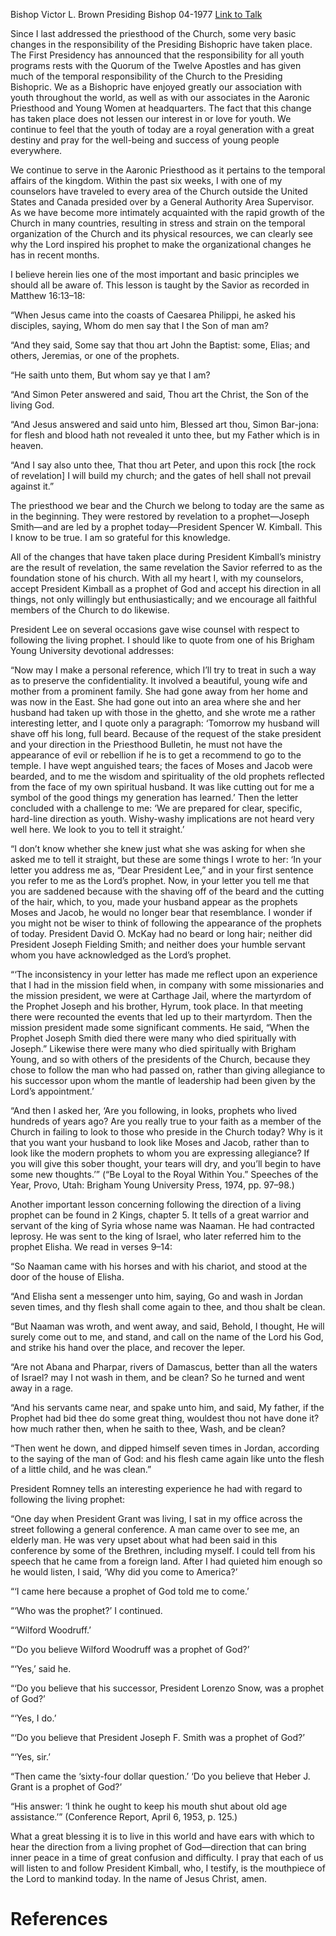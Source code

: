 Bishop Victor L. Brown
Presiding Bishop
04-1977
[Link to Talk](https://www.churchofjesuschrist.org/study/general-conference/1977/04/follow-the-living-prophet?lang=eng)

Since I last addressed the priesthood of the Church, some very basic changes in the responsibility of the Presiding Bishopric have taken place. The First Presidency has announced that the responsibility for all youth programs rests with the Quorum of the Twelve Apostles and has given much of the temporal responsibility of the Church to the Presiding Bishopric. We as a Bishopric have enjoyed greatly our association with youth throughout the world, as well as with our associates in the Aaronic Priesthood and Young Women at headquarters. The fact that this change has taken place does not lessen our interest in or love for youth. We continue to feel that the youth of today are a royal generation with a great destiny and pray for the well-being and success of young people everywhere.

We continue to serve in the Aaronic Priesthood as it pertains to the temporal affairs of the kingdom. Within the past six weeks, I with one of my counselors have traveled to every area of the Church outside the United States and Canada presided over by a General Authority Area Supervisor. As we have become more intimately acquainted with the rapid growth of the Church in many countries, resulting in stress and strain on the temporal organization of the Church and its physical resources, we can clearly see why the Lord inspired his prophet to make the organizational changes he has in recent months.

I believe herein lies one of the most important and basic principles we should all be aware of. This lesson is taught by the Savior as recorded in Matthew 16:13–18:

“When Jesus came into the coasts of Caesarea Philippi, he asked his disciples, saying, Whom do men say that I the Son of man am?

“And they said, Some say that thou art John the Baptist: some, Elias; and others, Jeremias, or one of the prophets.

“He saith unto them, But whom say ye that I am?

“And Simon Peter answered and said, Thou art the Christ, the Son of the living God.

“And Jesus answered and said unto him, Blessed art thou, Simon Bar-jona: for flesh and blood hath not revealed it unto thee, but my Father which is in heaven.

“And I say also unto thee, That thou art Peter, and upon this rock [the rock of revelation] I will build my church; and the gates of hell shall not prevail against it.”

The priesthood we bear and the Church we belong to today are the same as in the beginning. They were restored by revelation to a prophet—Joseph Smith—and are led by a prophet today—President Spencer W. Kimball. This I know to be true. I am so grateful for this knowledge.

All of the changes that have taken place during President Kimball’s ministry are the result of revelation, the same revelation the Savior referred to as the foundation stone of his church. With all my heart I, with my counselors, accept President Kimball as a prophet of God and accept his direction in all things, not only willingly but enthusiastically; and we encourage all faithful members of the Church to do likewise.

President Lee on several occasions gave wise counsel with respect to following the living prophet. I should like to quote from one of his Brigham Young University devotional addresses:

“Now may I make a personal reference, which I’ll try to treat in such a way as to preserve the confidentiality. It involved a beautiful, young wife and mother from a prominent family. She had gone away from her home and was now in the East. She had gone out into an area where she and her husband had taken up with those in the ghetto, and she wrote me a rather interesting letter, and I quote only a paragraph: ‘Tomorrow my husband will shave off his long, full beard. Because of the request of the stake president and your direction in the Priesthood Bulletin, he must not have the appearance of evil or rebellion if he is to get a recommend to go to the temple. I have wept anguished tears; the faces of Moses and Jacob were bearded, and to me the wisdom and spirituality of the old prophets reflected from the face of my own spiritual husband. It was like cutting out for me a symbol of the good things my generation has learned.’ Then the letter concluded with a challenge to me: ‘We are prepared for clear, specific, hard-line direction as youth. Wishy-washy implications are not heard very well here. We look to you to tell it straight.’

“I don’t know whether she knew just what she was asking for when she asked me to tell it straight, but these are some things I wrote to her: ‘In your letter you address me as, “Dear President Lee,” and in your first sentence you refer to me as the Lord’s prophet. Now, in your letter you tell me that you are saddened because with the shaving off of the beard and the cutting of the hair, which, to you, made your husband appear as the prophets Moses and Jacob, he would no longer bear that resemblance. I wonder if you might not be wiser to think of following the appearance of the prophets of today. President David O. McKay had no beard or long hair; neither did President Joseph Fielding Smith; and neither does your humble servant whom you have acknowledged as the Lord’s prophet.

“‘The inconsistency in your letter has made me reflect upon an experience that I had in the mission field when, in company with some missionaries and the mission president, we were at Carthage Jail, where the martyrdom of the Prophet Joseph and his brother, Hyrum, took place. In that meeting there were recounted the events that led up to their martyrdom. Then the mission president made some significant comments. He said, “When the Prophet Joseph Smith died there were many who died spiritually with Joseph.” Likewise there were many who died spiritually with Brigham Young, and so with others of the presidents of the Church, because they chose to follow the man who had passed on, rather than giving allegiance to his successor upon whom the mantle of leadership had been given by the Lord’s appointment.’

“And then I asked her, ‘Are you following, in looks, prophets who lived hundreds of years ago? Are you really true to your faith as a member of the Church in failing to look to those who preside in the Church today? Why is it that you want your husband to look like Moses and Jacob, rather than to look like the modern prophets to whom you are expressing allegiance? If you will give this sober thought, your tears will dry, and you’ll begin to have some new thoughts.’” (“Be Loyal to the Royal Within You.” Speeches of the Year, Provo, Utah: Brigham Young University Press, 1974, pp. 97–98.)

Another important lesson concerning following the direction of a living prophet can be found in 2 Kings, chapter 5. It tells of a great warrior and servant of the king of Syria whose name was Naaman. He had contracted leprosy. He was sent to the king of Israel, who later referred him to the prophet Elisha. We read in verses 9–14:

“So Naaman came with his horses and with his chariot, and stood at the door of the house of Elisha.

“And Elisha sent a messenger unto him, saying, Go and wash in Jordan seven times, and thy flesh shall come again to thee, and thou shalt be clean.

“But Naaman was wroth, and went away, and said, Behold, I thought, He will surely come out to me, and stand, and call on the name of the Lord his God, and strike his hand over the place, and recover the leper.

“Are not Abana and Pharpar, rivers of Damascus, better than all the waters of Israel? may I not wash in them, and be clean? So he turned and went away in a rage.

“And his servants came near, and spake unto him, and said, My father, if the Prophet had bid thee do some great thing, wouldest thou not have done it? how much rather then, when he saith to thee, Wash, and be clean?

“Then went he down, and dipped himself seven times in Jordan, according to the saying of the man of God: and his flesh came again like unto the flesh of a little child, and he was clean.”

President Romney tells an interesting experience he had with regard to following the living prophet:

“One day when President Grant was living, I sat in my office across the street following a general conference. A man came over to see me, an elderly man. He was very upset about what had been said in this conference by some of the Brethren, including myself. I could tell from his speech that he came from a foreign land. After I had quieted him enough so he would listen, I said, ‘Why did you come to America?’

“‘I came here because a prophet of God told me to come.’

“‘Who was the prophet?’ I continued.

“‘Wilford Woodruff.’

“‘Do you believe Wilford Woodruff was a prophet of God?’

“‘Yes,’ said he.

“‘Do you believe that his successor, President Lorenzo Snow, was a prophet of God?’

“‘Yes, I do.’

“‘Do you believe that President Joseph F. Smith was a prophet of God?’

“‘Yes, sir.’

“Then came the ‘sixty-four dollar question.’ ‘Do you believe that Heber J. Grant is a prophet of God?’

“His answer: ‘I think he ought to keep his mouth shut about old age assistance.’” (Conference Report, April 6, 1953, p. 125.)

What a great blessing it is to live in this world and have ears with which to hear the direction from a living prophet of God—direction that can bring inner peace in a time of great confusion and difficulty. I pray that each of us will listen to and follow President Kimball, who, I testify, is the mouthpiece of the Lord to mankind today. In the name of Jesus Christ, amen.

# References
